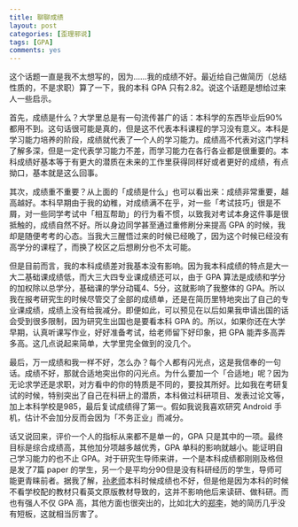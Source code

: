 ```yaml
---
title: 聊聊成绩
layout: post
categories: [歪理邪说]
tags: [GPA]
comments: yes
---
```


这个话题一直是我不太想写的，因为……我的成绩不好。最近给自己做简历（总结性质的，不是求职）算了一下，我的本科 GPA 只有2.82。说这个话题是想给过来人一些启示。 

首先，成绩是什么？大学里总是有一句流传甚广的话：本科学的东西毕业后90%都用不到。这句话很可能是真的，但是这不代表本科课程的学习没有意义。本科是学习能力培养的阶段，成绩就代表了一个人的学习能力。成绩高不代表对这门学科了解多深，但是一定代表学习能力不差，而学习能力在各行各业都是很重要的。本科成绩好基本等于有更大的潜质在未来的工作里获得同样好或者更好的成绩，有点拗口，基本就是这么回事。 

其次，成绩重不重要？从上面的「成绩是什么」也可以看出来：成绩非常重要，越高越好。本科早期由于我的幼稚，对成绩满不在乎，对一些「考试技巧」很是不屑，对一些同学考试中「相互帮助」的行为看不惯，以致我对考试本身这件事是很抵触的，成绩自然不好。所以身边同学甚至通过重修刷分来提高 GPA 的时候，我却是随便考考的心态。当我大三醒悟过来的时候已经晚了，因为这个时候已经没有高学分的课程了，而换了校区之后想刷分也不太可能。 

但是目前而言，我的本科成绩差对我基本没有影响。因为我本科成绩的特点是大一大二基础课成绩低，而大三大四专业课成绩还可以，由于 GPA 算法是成绩和学分的加权除以总学分，基础课的学分动辄4、5分，这就影响了我整体的 GPA。所以我在报考研究生的时候尽管交了全部的成绩单，还是在简历里特地突出了自己的专业课成绩，成绩上没有给我减分。即便如此，可以预见在以后如果我申请出国的话会受到很多限制，因为研究生出国也是要看本科 GPA 的。所以，如果你还在大学早期，认真听课写作业，好好准备考试，给老师留下好印象，把 GPA 能弄多高弄多高。这几点说起来简单，大学里完全做到的没几个。 

最后，万一成绩和我一样不好，怎么办？每个人都有闪光点，这是我信奉的一句话。成绩不好，那就合适地突出你的闪光点。为什么要加一个「合适地」呢？因为无论求学还是求职，对方看中的你的特质是不同的，要投其所好。比如我在考研复试的时候，特别突出了自己在科研上的潜质，本科做过科研项目、发表过论文等，加上本科学校是985，最后复试成绩得了第一。假如我说我喜欢研究 Android 手机，估计不会加分反而会因为「不务正业」而减分。 

话又说回来，评价一个人的指标从来都不是单一的，GPA 只是其中的一项。最终目标是综合成绩高，其他加分项越多越优秀，GPA 单科的影响就越小。能证明自己学习能力的也不止 GPA。对于研究生导师来讲，一个是本科成绩都刚刚及格但是发了7篇 paper 的学生，另一个是平均分90但是没有科研经历的学生，导师可能更青睐前者。据我了解，[孙老师](http://www.andrewsun.net/panta_rhei/)本科时候成绩也不好，但是他是因为本科的时候不看学校配的教材只看英文原版教材导致的，这并不影响他后来读研、做科研。而也有强人不仅 GPA 高，其他方面也很突出的，比如北大的[郑李](http://elise901.com/?page_id=2)，她的简历几乎没有短板，这就相当厉害了。